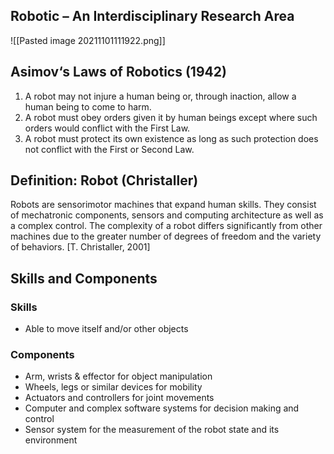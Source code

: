 ## Robotic – An Interdisciplinary Research Area
![[Pasted image 20211101111922.png]]

## Asimov‘s Laws of Robotics (1942)
1.  A robot may not injure a human being or, through inaction, allow a human being to come to harm.
2. A robot must obey orders given it by human beings except where such orders would conflict with the First Law.
3. A robot must protect its own existence as long as such protection
   does not conflict with the First or Second Law.

## Definition: Robot (Christaller)
Robots are sensorimotor machines that expand human skills. They consist of mechatronic components, sensors and computing architecture as well as a complex control. The complexity of a robot differs significantly from other machines due to the greater number of degrees of freedom and the variety of behaviors.
[T. Christaller, 2001]

## Skills and Components
### Skills
- Able to move itself and/or other objects

### Components
- Arm, wrists & effector for object manipulation
- Wheels, legs or similar devices for mobility
- Actuators and controllers for joint movements
- Computer and complex software systems for decision making and control
- Sensor system for the measurement of the robot state and its environment